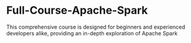 # Full-Course-Apache-Spark
This comprehensive course is designed for beginners and experienced developers alike, providing an in-depth exploration of Apache Spark
